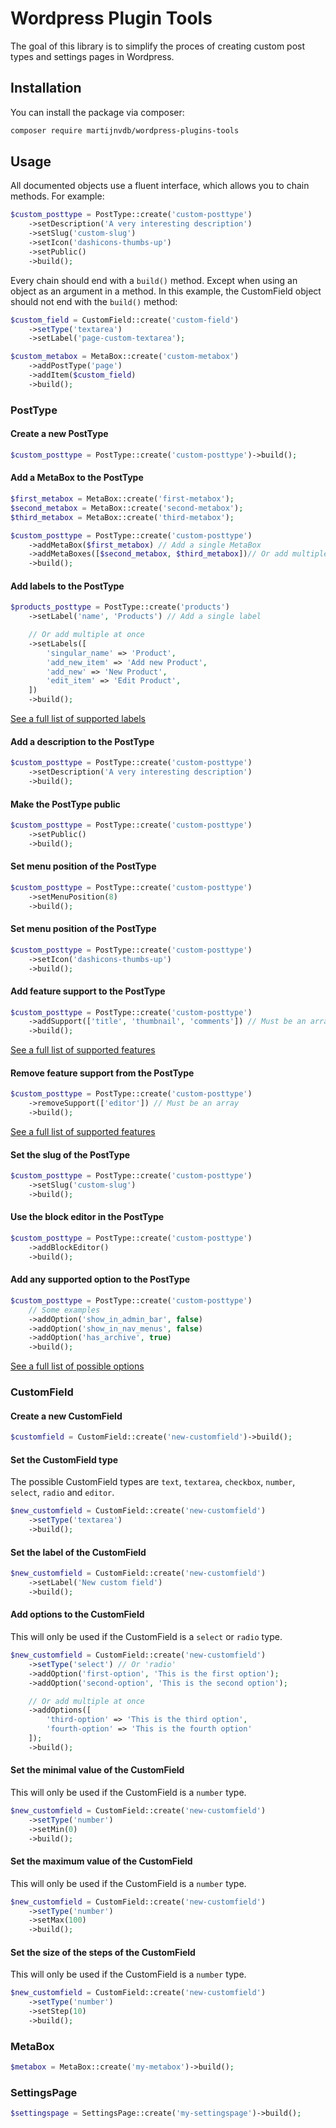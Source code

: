 # Wordpress Plugin Tools
The goal of this library is to simplify the proces of creating custom post types and settings pages in Wordpress.

## Installation
You can install the package via composer:
```bash
composer require martijnvdb/wordpress-plugins-tools
```

## Usage
All documented objects use a fluent interface, which allows you to chain methods. For example:
```php
$custom_posttype = PostType::create('custom-posttype')
    ->setDescription('A very interesting description')
    ->setSlug('custom-slug')
    ->setIcon('dashicons-thumbs-up')
    ->setPublic()
    ->build();
```

Every chain should end with a `build()` method. Except when using an object as an argument in a method. In this example, the CustomField object should not end with the `build()` method:
```php
$custom_field = CustomField::create('custom-field')
    ->setType('textarea')
    ->setLabel('page-custom-textarea');

$custom_metabox = MetaBox::create('custom-metabox')
    ->addPostType('page')
    ->addItem($custom_field)
    ->build();
```

### PostType

#### Create a new PostType
```php
$custom_posttype = PostType::create('custom-posttype')->build();
```

#### Add a MetaBox to the PostType
```php
$first_metabox = MetaBox::create('first-metabox');
$second_metabox = MetaBox::create('second-metabox');
$third_metabox = MetaBox::create('third-metabox');

$custom_posttype = PostType::create('custom-posttype')
    ->addMetaBox($first_metabox) // Add a single MetaBox
    ->addMetaBoxes([$second_metabox, $third_metabox])// Or add multiple at once
    ->build();
```

#### Add labels to the PostType
```php
$products_posttype = PostType::create('products')
    ->setLabel('name', 'Products') // Add a single label

    // Or add multiple at once
    ->setLabels([
        'singular_name' => 'Product',
        'add_new_item' => 'Add new Product',
        'add_new' => 'New Product',
        'edit_item' => 'Edit Product',
    ])
    ->build();
```

[See a full list of supported labels](https://developer.wordpress.org/reference/functions/get_post_type_labels/)

#### Add a description to the PostType
```php
$custom_posttype = PostType::create('custom-posttype')
    ->setDescription('A very interesting description')
    ->build();
```

#### Make the PostType public
```php
$custom_posttype = PostType::create('custom-posttype')
    ->setPublic()
    ->build();
```

#### Set menu position of the PostType
```php
$custom_posttype = PostType::create('custom-posttype')
    ->setMenuPosition(8)
    ->build();
```

#### Set menu position of the PostType
```php
$custom_posttype = PostType::create('custom-posttype')
    ->setIcon('dashicons-thumbs-up')
    ->build();
```

#### Add feature support to the PostType
```php
$custom_posttype = PostType::create('custom-posttype')
    ->addSupport(['title', 'thumbnail', 'comments']) // Must be an array
    ->build();
```

[See a full list of supported features](https://developer.wordpress.org/reference/functions/add_post_type_support/)

#### Remove feature support from the PostType
```php
$custom_posttype = PostType::create('custom-posttype')
    ->removeSupport(['editor']) // Must be an array
    ->build();
```

[See a full list of supported features](https://developer.wordpress.org/reference/functions/add_post_type_support/)

#### Set the slug of the PostType
```php
$custom_posttype = PostType::create('custom-posttype')
    ->setSlug('custom-slug')
    ->build();
```

#### Use the block editor in the PostType
```php
$custom_posttype = PostType::create('custom-posttype')
    ->addBlockEditor()
    ->build();
```

#### Add any supported option to the PostType
```php
$custom_posttype = PostType::create('custom-posttype')
    // Some examples
    ->addOption('show_in_admin_bar', false)
    ->addOption('show_in_nav_menus', false)
    ->addOption('has_archive', true)
    ->build();
```

[See a full list of possible options](https://developer.wordpress.org/reference/functions/register_post_type/)

### CustomField

#### Create a new CustomField
```php
$customfield = CustomField::create('new-customfield')->build();
```

#### Set the CustomField type
The possible CustomField types are `text`, `textarea`, `checkbox`, `number`, `select`, `radio` and `editor`.
```php
$new_customfield = CustomField::create('new-customfield')
    ->setType('textarea')
    ->build();
```

#### Set the label of the CustomField
```php
$new_customfield = CustomField::create('new-customfield')
    ->setLabel('New custom field')
    ->build();
```

#### Add options to the CustomField
This will only be used if the CustomField is a `select` or `radio` type.
```php
$new_customfield = CustomField::create('new-customfield')
    ->setType('select') // Or 'radio'
    ->addOption('first-option', 'This is the first option');
    ->addOption('second-option', 'This is the second option');

    // Or add multiple at once
    ->addOptions([
        'third-option' => 'This is the third option',
        'fourth-option' => 'This is the fourth option'
    ]);
    ->build();
```

#### Set the minimal value of the CustomField
This will only be used if the CustomField is a `number` type.
```php
$new_customfield = CustomField::create('new-customfield')
    ->setType('number')
    ->setMin(0)
    ->build();
```

#### Set the maximum value of the CustomField
This will only be used if the CustomField is a `number` type.
```php
$new_customfield = CustomField::create('new-customfield')
    ->setType('number')
    ->setMax(100)
    ->build();
```

#### Set the size of the steps of the CustomField
This will only be used if the CustomField is a `number` type.
```php
$new_customfield = CustomField::create('new-customfield')
    ->setType('number')
    ->setStep(10)
    ->build();
```

### MetaBox
```php
$metabox = MetaBox::create('my-metabox')->build();
```

### SettingsPage
```php
$settingspage = SettingsPage::create('my-settingspage')->build();
```